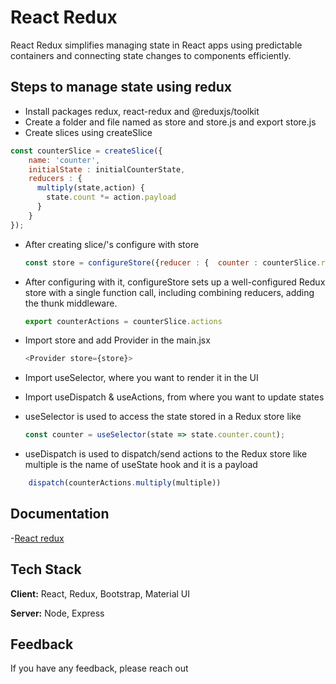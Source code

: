 
# React Redux


React Redux simplifies managing state in React apps using predictable containers and connecting state changes to components efficiently.





## Steps to manage state using redux

- Install packages redux, react-redux and @reduxjs/toolkit
- Create a folder and file named as store and store.js and export store.js
- Create slices using createSlice
```javascript
const counterSlice = createSlice({
    name: 'counter',
    initialState : initialCounterState,
    reducers : {
      multiply(state,action) {
        state.count *= action.payload
      }
    }
});

 ```
- After creating slice/'s  configure with store 
    ```javascript 
    const store = configureStore({reducer : {  counter : counterSlice.reducer } })
    ```
- After configuring with it, configureStore sets up a well-configured Redux store with a single function call, 
          including combining reducers, adding the thunk middleware.
    ```javascript 
    export counterActions = counterSlice.actions
    ```
- Import store and add  Provider in the main.jsx 
    ```javascript 
    <Provider store={store}>
    ```

- Import useSelector, where you want to render it in the UI 
- Import useDispatch & useActions, from where you want to update states 
- useSelector is used to access the state stored in a Redux store like 
    ```javascript    
    const counter = useSelector(state => state.counter.count);
    ```
- useDispatch is used to dispatch/send actions to the Redux store like multiple is the name of useState hook and it is a payload
```javascript
    dispatch(counterActions.multiply(multiple))    
```

## Documentation

-[React redux](https://react-redux.js.org/)
## Tech Stack

**Client:** React, Redux, Bootstrap, Material UI

**Server:** Node, Express


## Feedback

If you have any feedback, please reach out


